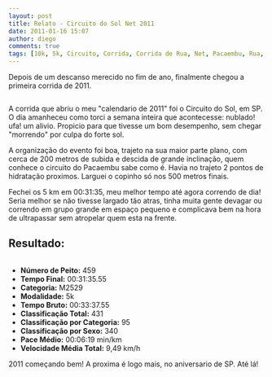 ```yaml
---
layout: post
title: Relato - Circuito do Sol Net 2011
date: 2011-01-16 15:07
author: diego
comments: true
tags: [10k, 5k, Circuito, Corrida, Corrida de Rua, Net, Pacaembu, Rua, Sol]
---
```

Depois de um descanso merecido no fim de ano, finalmente chegou a primeira corrida de 2011.



<div class="moldura"><a class="lightbox" href="http://www.diegoronan.com.br/diegoronan/wp-content/uploads/2011/01/corridasolpacaembu.jpg"><img src="http://www.diegoronan.com.br/diegoronan/wp-content/uploads/2011/01/corridasolpacaembu.jpg" alt=""  class="imgTitulo" /></a></div>

A corrida que abriu o meu "calendario de 2011" foi o Circuito do Sol, em SP. O dia amanheceu como torci a semana inteira que acontecesse: nublado! ufa! um alivio. Propicio para que tivesse um bom desempenho, sem chegar "morrendo" por culpa do forte sol.

A organização do evento foi boa, trajeto na sua maior parte plano, com cerca de 200 metros de subida e descida de grande inclinação, quem conhece o circuito do Pacaembu sabe como é. Havia no trajeto 2 pontos de hidratação proximos. Larguei o copinho só nos 500 metros finais.

Fechei os 5 km em 00:31:35, meu melhor tempo até agora correndo de dia! Seria melhor se não tivesse largado tão atras, tinha muita gente devagar ou correndo em grupo grande em espaço pequeno e complicava bem na hora de ultrapassar sem atropelar quem esta na frente.

## Resultado:



<div class="moldura"><a class="lightbox cboxElement" href="http://www.diegoronan.com.br/diegoronan/wp-content/uploads/2010/12/DSC_0135_big.gif"><img src="http://www.diegoronan.com.br/diegoronan/wp-content/uploads/2010/12/DSC_0135.gif" alt="" /></a></div>

* **Número de Peito:** 459
* **Tempo Final:** 00:31:35.55
* **Categoria:** M2529
* **Modalidade:** 5k
* **Tempo Bruto:** 00:33:37.55
* **Classificação Total:** 431
* **Classificação por Categoria:** 95
* **Classificação por Sexo:** 340
* **Pace Médio:** 00:06:19 min/km
* **Velocidade Média Total:** 9,49 km/h

2011 começando bem! A proxima é logo mais, no aniversario de SP. Até lá!
